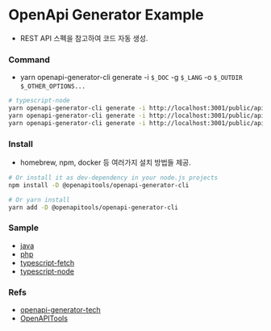 # OpenApi Generator Example
- REST API 스펙을 참고하여 코드 자동 생성.


### Command
- yarn openapi-generator-cli generate -i `$_DOC` -g `$_LANG` -o `$_OUTDIR`  `$_OTHER_OPTIONS...`
```bash
# typescript-node
yarn openapi-generator-cli generate -i http://localhost:3001/public/apidoc-json -g typescript-node -o ./sample-typescript-node --skip-validate-spec
yarn openapi-generator-cli generate -i http://localhost:3001/public/apidoc-json -g java -o ./sample-java --skip-validate-spec
yarn openapi-generator-cli generate -i http://localhost:3001/public/apidoc-json -g php -o ./sample-php --skip-validate-spec
```


### Install
- homebrew, npm, docker 등 여러가지 설치 방법들 제공.

```bash
# Or install it as dev-dependency in your node.js projects
npm install -D @openapitools/openapi-generator-cli

# Or yarn install
yarn add -D @openapitools/openapi-generator-cli
```


### Sample
- [java](https://github.com/rhkdgns95/OpenApiTools-sample/tree/master/sample-java)
- [php](https://github.com/rhkdgns95/OpenApiTools-sample/tree/master/sample-php)
- [typescript-fetch](https://github.com/rhkdgns95/OpenApiTools-sample/tree/master/sample-typescript-fetch)
- [typescript-node](https://github.com/rhkdgns95/OpenApiTools-sample/tree/master/sample-typescript-node)



### Refs
- [openapi-generator-tech](https://openapi-generator.tech/)
- [OpenAPITools](https://github.com/OpenAPITools/openapi-generator)
